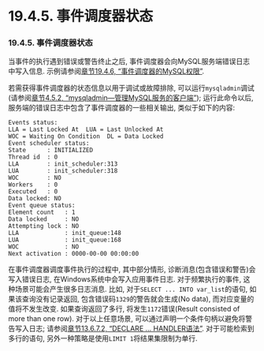 # 19.4.5. 事件调度器状态

### 19.4.5. 事件调度器状态

当事件的执行遇到错误或警告终止之后, 事件调度器会向MySQL服务端错误日志中写入信息. 示例请参阅[章节19.4.6, “事件调度器的MySQL权限”](../Chapter_19/19.04.06_The_Event_Scheduler_and_MySQL_Privileges.md). 

若需获得事件调度器的状态信息以用于调试或故障排除, 可以运行`mysqladmin`调试(请参阅[章节4.5.2, “mysqladmin—管理MySQL服务的客户端”](../Chapter_04/04.05.02_mysqladmin_Client_for_Administering_a_MySQL_Server.md)); 运行此命令以后, 服务端的错误日志中包含了事件调度器的一些相关输出, 类似于如下的内容:

	Events status:
	LLA = Last Locked At  LUA = Last Unlocked At
	WOC = Waiting On Condition  DL = Data Locked
	Event scheduler status:
	State      : INITIALIZED
	Thread id  : 0
	LLA        : init_scheduler:313
	LUA        : init_scheduler:318
	WOC        : NO
	Workers    : 0
	Executed   : 0
	Data locked: NO
	Event queue status:
	Element count   : 1
	Data locked     : NO
	Attempting lock : NO
	LLA             : init_queue:148
	LUA             : init_queue:168
	WOC             : NO
	Next activation : 0000-00-00 00:00:00

在事件调度器调度事件执行的过程中, 其中部分情形, 诊断消息(包含错误和警告)会写入错误日志, 在Windows系统中会写入应用事件日志. 对于频繁执行的事件, 这种场景可能会产生很多日志消息. 比如, 对于`SELECT ... INTO var_list`的语句, 如果该查询没有记录返回, 包含错误码`1329`的警告就会生成(No data), 而对应变量的值将不发生改变. 如果查询返回了多行, 将发生`1172`错误(Result consisted of more than one row). 对于以上任意场景, 可以通过声明一个条件句柄以避免将警告写入日志; 请参阅[章节13.6.7.2, “DECLARE ... HANDLER语法”](../Chapter_19/13.06.07_Condition_Handling.md#13.6.7.2). 对于可能检索到多行的语句, 另外一种策略是使用`LIMIT 1`将结果集限制为单行. 

